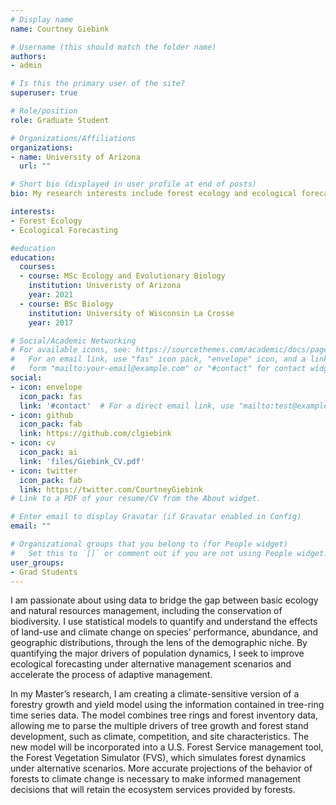```yaml
---
# Display name
name: Courtney Giebink

# Username (this should match the folder name)
authors:
- admin

# Is this the primary user of the site?
superuser: true

# Role/position
role: Graduate Student

# Organizations/Affiliations
organizations:
- name: University of Arizona
  url: ""

# Short bio (displayed in user profile at end of posts)
bio: My research interests include forest ecology and ecological forecasting to enable adaptive management.

interests:
- Forest Ecology
- Ecological Forecasting

#education
education:
  courses:
  - course: MSc Ecology and Evolutionary Biology
    institution: Univeristy of Arizona
    year: 2021
  - course: BSc Biology
    institution: University of Wisconsin La Crosse
    year: 2017

# Social/Academic Networking
# For available icons, see: https://sourcethemes.com/academic/docs/page-builder/#icons
#   For an email link, use "fas" icon pack, "envelope" icon, and a link in the
#   form "mailto:your-email@example.com" or "#contact" for contact widget.
social:
- icon: envelope
  icon_pack: fas
  link: '#contact'  # For a direct email link, use "mailto:test@example.org".
- icon: github
  icon_pack: fab
  link: https://github.com/clgiebink
- icon: cv
  icon_pack: ai
  link: 'files/Giebink_CV.pdf'
- icon: twitter
  icon_pack: fab
  link: https://twitter.com/CourtneyGiebink
# Link to a PDF of your resume/CV from the About widget.

# Enter email to display Gravatar (if Gravatar enabled in Config)
email: ""

# Organizational groups that you belong to (for People widget)
#   Set this to `[]` or comment out if you are not using People widget.
user_groups:
- Grad Students
---
```


I am passionate about using data to bridge the gap between basic ecology and natural resources management, including the conservation of biodiversity. I use statistical models to quantify and understand the effects of land-use and climate change on species’ performance, abundance, and geographic distributions, through the lens of the demographic niche. By quantifying the major drivers of population dynamics, I seek to improve ecological forecasting  under alternative management scenarios and accelerate the process of adaptive management. 

In my Master’s research, I am creating a climate-sensitive version of a forestry growth and yield model using the information contained in tree-ring time series data. The model combines tree rings and forest inventory data, allowing me to parse the multiple drivers of tree growth and forest stand development, such as climate, competition, and site characteristics. The new model will be incorporated into a U.S. Forest Service management tool, the Forest Vegetation Simulator (FVS), which simulates forest dynamics under alternative scenarios. More accurate projections of the behavior of forests to climate change is necessary to make informed management decisions that will retain the ecosystem services provided by forests.
